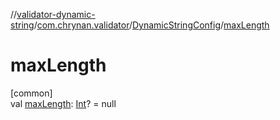 //[validator-dynamic-string](../../../index.md)/[com.chrynan.validator](../index.md)/[DynamicStringConfig](index.md)/[maxLength](max-length.md)

# maxLength

[common]\
val [maxLength](max-length.md): [Int](https://kotlinlang.org/api/latest/jvm/stdlib/kotlin/-int/index.html)? = null
